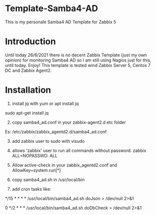 # Template-Samba4-AD
This is my personale Samba4 AD Template for Zabbix 5

# Introduction
Until today 26/6/2021 there is no decent Zabbix Template (just my own opinion) for monitoring Samba4 AD so I am still using Nagios just for this, until today. Enjoy! This template is tested wind Zabbix Server 5, Centos 7 DC and Zabbix Agent2.

# Installation
1) install jq with yum or apt install jq

sudo apt-get install jq

2) copy samba4_ad.conf in your zabbix-agent2.d etc folder

Es: /etc/zabbix/zabbix_agentd2.d/samba4_ad.conf

3) add zabbix user to sudo with visudo

4) allows 'zabbix' user to run all commands without password.
zabbix ALL=NOPASSWD: ALL

5) Allow active-check in your zabbix_agentd2.conf and AllowKey=system.run[*]

6) copy samba4_ad.sh in /usr/local/bin

7) add cron tasks like:

*/15 * * * * /usr/local/bin/samba4_ad.sh doJson > /dev/null 2>&1

0 */2 * * * /usr/local/bin/samba4_ad.sh doDbCheck > /dev/null 2>&1
